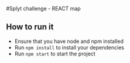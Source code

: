 #Splyt challenge - REACT map

## How to run it
* Ensure that you have node and npm installed
* Run `npm install` to install your dependencies
* Run `npm start` to start the project
